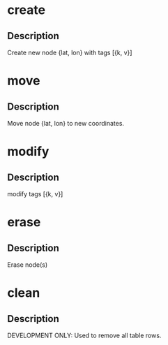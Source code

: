 <h1 class="contract">create</h1>

## Description

Create new node {lat, lon} with tags [{k, v}]

<h1 class="contract">move</h1>

## Description

Move node {lat, lon} to new coordinates.

<h1 class="contract">modify</h1>

## Description

modify tags [{k, v}]

<h1 class="contract">erase</h1>

## Description

Erase node(s)

<h1 class="contract">clean</h1>

## Description

DEVELOPMENT ONLY: Used to remove all table rows.
